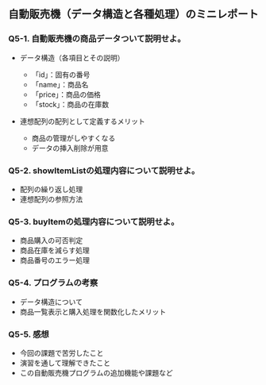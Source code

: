 ## 自動販売機（データ構造と各種処理）のミニレポート
### Q5-1. 自動販売機の商品データついて説明せよ。
* データ構造（各項目とその説明）
  * 「id」：固有の番号
  * 「name」：商品名
  * 「price」：商品の価格
  * 「stock」：商品の在庫数
  
* 連想配列の配列として定義するメリット
  *   商品の管理がしやすくなる
  *   データの挿入削除が用意
### Q5-2. showItemListの処理内容について説明せよ。
* 配列の繰り返し処理
* 連想配列の参照方法
### Q5-3. buyItemの処理内容について説明せよ。
* 商品購入の可否判定
* 商品在庫を減らす処理
* 商品番号のエラー処理
### Q5-4. プログラムの考察
* データ構造について
* 商品一覧表示と購入処理を関数化したメリット
### Q5-5. 感想
* 今回の課題で苦労したこと
* 演習を通して理解できたこと
* この自動販売機プログラムの追加機能や課題など
